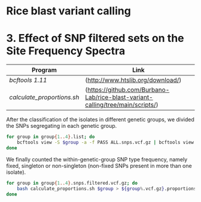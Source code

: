 # Rice blast variant calling
# 3. Effect of SNP filtered sets on the Site Frequency Spectra


Program                    | Link
-------------------------- | ---------------------------------
*bcftools 1.11*            | (http://www.htslib.org/download/)
*calculate_proportions.sh* | (https://github.com/Burbano-Lab/rice-blast-variant-calling/tree/main/scripts/)


After the classification of the isolates in different genetic groups, we divided the SNPs segregating in each genetic group.

```bash
for group in group{1..4}.list; do
	bcftools view -S $group -a -f PASS ALL.snps.vcf.gz | bcftools view -m2 -M2 -g ^miss - | bgzip > ${group%.list}.snps.filtered.vcf.gz
done
```
We finally counted the within-genetic-group SNP type frequency, namely fixed, singleton or non-singleton (non-fixed SNPs present in more than one isolate).
```bash
for group in group{1..4}.snps.filtered.vcf.gz; do
	bash calculate_proportions.sh $group > ${group%.vcf.gz}.proportions.txt
done
```

